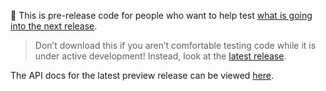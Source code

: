 :construction: This is pre-release code for people who want to help test [what is going into the next release](https://github.com/Deep-Symmetry/beat-link/blob/master/CHANGELOG.md).

> Don’t download this if you aren’t comfortable testing code while it is under active development! Instead, look at the [latest release](https:///github.com/Deep-Symmetry/beat-link/releases/latest).

The API docs for the latest preview release can be viewed [here](https://deepsymmetry.org/beatlink/snapshot/apidocs/).
